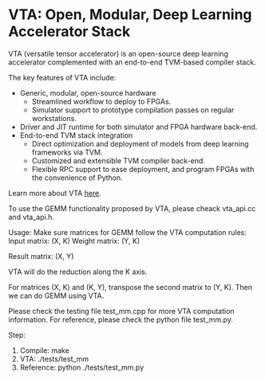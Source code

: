 <!--- Licensed to the Apache Software Foundation (ASF) under one -->
<!--- or more contributor license agreements.  See the NOTICE file -->
<!--- distributed with this work for additional information -->
<!--- regarding copyright ownership.  The ASF licenses this file -->
<!--- to you under the Apache License, Version 2.0 (the -->
<!--- "License"); you may not use this file except in compliance -->
<!--- with the License.  You may obtain a copy of the License at -->

<!---   http://www.apache.org/licenses/LICENSE-2.0 -->

<!--- Unless required by applicable law or agreed to in writing, -->
<!--- software distributed under the License is distributed on an -->
<!--- "AS IS" BASIS, WITHOUT WARRANTIES OR CONDITIONS OF ANY -->
<!--- KIND, either express or implied.  See the License for the -->
<!--- specific language governing permissions and limitations -->
<!--- under the License. -->

VTA: Open, Modular, Deep Learning Accelerator Stack
===================================================
VTA (versatile tensor accelerator) is an open-source deep learning accelerator complemented with an end-to-end TVM-based compiler stack.

The key features of VTA include:

- Generic, modular, open-source hardware
  - Streamlined workflow to deploy to FPGAs.
  - Simulator support to prototype compilation passes on regular workstations.
- Driver and JIT runtime for both simulator and FPGA hardware back-end.
- End-to-end TVM stack integration
  - Direct optimization and deployment of models from deep learning frameworks via TVM.
  - Customized and extensible TVM compiler back-end.
  - Flexible RPC support to ease deployment, and program FPGAs with the convenience of Python.

Learn more about VTA [here](https://docs.tvm.ai/vta/index.html).

To use the GEMM functionality proposed by VTA, please cheack vta_api.cc and vta_api.h.

Usage:
Make sure matrices for GEMM follow the VTA computation rules:
Input matrix: (X, K)
Weight matrix: (Y, K)

Result matrix: (X, Y)

VTA will do the reduction along the K axis.


For matrices (X, K) and (K, Y), transpose the second matrix to (Y, K).
Then we can do GEMM using VTA.

Please check the testing file test_mm.cpp for more VTA computation information.
For reference, please check the python file test_mm.py.

Step:
1. Compile: make
2. VTA: ./tests/test_mm
3. Reference: python ./tests/test_mm.py



